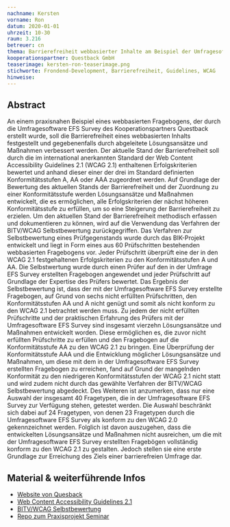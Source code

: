 ```yaml
---
nachname: Kersten
vorname: Ron
datum: 2020-01-01
uhrzeit: 10-30
raum: 3.216
betreuer: cn
thema: Barrierefreiheit webbasierter Inhalte am Beispiel der Umfragesoftware EFS Survey von Questback
kooperationspartner: Questback GmbH
teaserimage: kersten-ron-teaserimage.png
stichworte: Frondend-Development, Barrierefreiheit, Guidelines, WCAG
hinweise:
---
```


## Abstract

An einem praxisnahen Beispiel eines webbasierten Fragebogens, der durch die Umfragesoftware EFS Survey des Kooperationspartners Questback erstellt wurde, soll die Barrierefreiheit eines webbasierten Inhalts festgestellt und gegebenenfalls durch abgeleitete Lösungsansätze und Maßnahmen verbessert werden.
Der aktuelle Stand der Barrierefreiheit soll durch die im international anerkannten Standard der Web Content Accessibility Guidelines 2.1 (WCAG 2.1) enthaltenen Erfolgskriterien bewertet und anhand dieser einer der drei im Standard definierten Konformitätsstufen A, AA oder AAA zugeordnet werden.
Auf Grundlage der Bewertung des aktuellen Stands der Barrierefreiheit und der Zuordnung zu einer Konformitätsstufe werden Lösungsansätze und Maßnahmen entwickelt, die es ermöglichen, alle Erfolgskriterien der nächst höheren Konformitätsstufe zu erfüllen, um so eine Steigerung der Barrierefreiheit zu erzielen.
Um den aktuellen Stand der Barrierefreiheit methodisch erfassen und dokumentieren zu können, wird auf die Verwendung das Verfahren der BITV/WCAG Selbstbewertung zurückgegriffen.
Das Verfahren zur Selbstbewertung eines Prüfgegenstands wurde durch das BIK-Projekt entwickelt und liegt in Form eines aus 60 Prüfschritten bestehenden webbasierten Fragebogens vor.
Jeder Prüfschritt überprüft eine der in den WCAG 2.1 festgehaltenen Erfolgskriterien zu den Konformitätsstufen A und AA.
Die Selbstwertung wurde durch einen Prüfer auf den in der Umfrage EFS Survey erstellten Fragebogen angewendet und jeder Prüfschritt auf Grundlage der Expertise des Prüfers bewertet.
Das Ergebnis der Selbstbewertung ist, dass der mit der Umfragesoftware EFS Survey erstellte Fragebogen, auf Grund von sechs nicht erfüllten Prüfschritten, den Konformitätsstufen AA und A nicht genügt und somit als nicht konform zu den WCAG 2.1 betrachtet werden muss.
Zu jedem der nicht erfüllten Prüfschritte und der praktischen Erfahrung des Prüfers mit der Umfragesoftware EFS Survey sind insgesamt vierzehn Lösungsansätze und Maßnahmen entwickelt worden. Diese ermöglichen es, die zuvor nicht erfüllten Prüfschritte zu erfüllen und den Fragebogen auf die Konformitätsstufe AA zu den WCAG 2.1 zu bringen.
Eine Überprüfung der Konformitätsstufe AAA und die Entwicklung möglicher Lösungsansätze und Maßnahmen, um diese mit dem in der Umfragesoftware EFS Survey erstellten Fragebogen zu erreichen, fand auf Grund der mangelnden Konformität zu den niedrigeren Konformitätsstufen der WCAG 2.1 nicht statt und wird zudem nicht durch das gewählte Verfahren der BITV/WCAG Selbstbewertung abgedeckt.
Des Weiteren ist anzumerken, dass nur eine Auswahl der insgesamt 40 Fragetypen, die in der Umfragesoftware EFS Survey zur Verfügung stehen, getestet werden.
Die Auswahl beschränkt sich dabei auf 24 Fragetypen, von denen 23 Fragetypen durch die Umfragesoftware EFS Survey als konform zu den WCAG 2.0 gekennzeichnet werden.
Folglich ist davon auszugehen, dass die entwickelten Lösungsansätze und Maßnahmen nicht ausreichen, um die mit der Umfragesoftware EFS Survey erstellten Fragebögen vollständig konform zu den WCAG 2.1 zu gestalten. Jedoch stellen sie eine erste Grundlage zur Erreichung des Ziels einer barrierefreien Umfrage dar.


## Material & weiterführende Infos

- [Website von Quesback](https://www.questback.com/)
- [Web Content Accessibility Guidelines 2.1](https://www.w3.org/TR/WCAG21/)
- [BITV/WCAG Selbstbewertung](https://testen.bitv-test.de/selbstbewertung/)
- [Repo zum Praxisprojekt Seminar](https://github.com/th-koeln/mi-bachelor-praxisprojektseminar)
